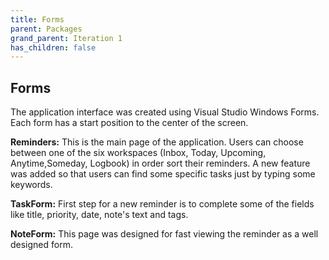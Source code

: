 ```yaml
---
title: Forms
parent: Packages
grand_parent: Iteration 1
has_children: false
---
```


## Forms
The application interface was created using Visual Studio Windows Forms. Each form has a start position to the center of the screen.

**Reminders:** This is the main page of the application. Users can choose between one of the six workspaces (Inbox, Today, Upcoming, Anytime,Someday, Logbook) in order sort their reminders. A new feature was added so that users can find some specific tasks just by typing some keywords.

**TaskForm:** First step for a new reminder is to complete some of the fields like title, priority, date, note's text and tags.

**NoteForm:** This page was designed for fast viewing the reminder as a well designed form.